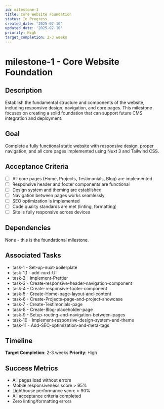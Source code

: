 ```yaml
---
id: milestone-1
title: Core Website Foundation
status: In Progress
created_date: '2025-07-10'
updated_date: '2025-07-10'
priority: High
target_completion: 2-3 weeks
---
```


# milestone-1 - Core Website Foundation

## Description

Establish the fundamental structure and components of the website, including responsive design, navigation, and core pages. This milestone focuses on creating a solid foundation that can support future CMS integration and deployment.

## Goal

Complete a fully functional static website with responsive design, proper navigation, and all core pages implemented using Nuxt 3 and Tailwind CSS.

## Acceptance Criteria

- [ ] All core pages (Home, Projects, Testimonials, Blog) are implemented
- [ ] Responsive header and footer components are functional
- [ ] Design system and theming are established
- [ ] Navigation between pages works seamlessly
- [ ] SEO optimization is implemented
- [ ] Code quality standards are met (linting, formatting)
- [ ] Site is fully responsive across devices

## Dependencies

None - this is the foundational milestone.

## Associated Tasks

- task-1 - Set-up-nuxt-boilerplate
- task-1.1 - add-nuxt-UI
- task-2 - Implement-Prettier
- task-3 - Create-responsive-header-navigation-component
- task-4 - Create-responsive-footer-component
- task-5 - Create-Home-page-layout-and-content
- task-6 - Create-Projects-page-and-project-showcase
- task-7 - Create-Testimonials-page
- task-8 - Create-Blog-placeholder-page
- task-9 - Setup-routing-and-navigation-between-pages
- task-10 - Implement-responsive-design-system-and-theme
- task-11 - Add-SEO-optimization-and-meta-tags

## Timeline

**Target Completion**: 2-3 weeks
**Priority**: High

## Success Metrics

- All pages load without errors
- Mobile responsiveness score > 95%
- Lighthouse performance score > 90%
- All acceptance criteria completed
- Zero linting/formatting errors